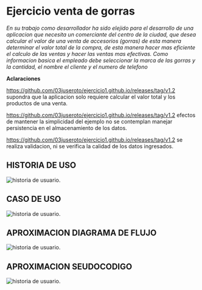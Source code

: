 # Ejercicio venta de gorras
*En su trabajo como desarrollador ha sido elejido para el desarrollo de una aplicacion que necesita un comerciante del centro de la ciudad, que desea calcular el valor de una venta de accesorios (gorras) de esta manera determinar el valor total de la compra, de esta manera hacer mas eficiente el calculo de las ventas y hacer las ventas mas efectivas.*
*Como informacion basica el empleado debe seleccionar la marca de las gorras y la cantidad, el nombre el cliente y el numero de telefono*

**Aclaraciones**

https://github.com/03juseroto/ejercicio1.github.io/releases/tag/v1.2 supondra que la aplicacion solo requiere calcular el valor total y los productos de una venta.

https://github.com/03juseroto/ejercicio1.github.io/releases/tag/v1.2 efectos de mantener la simplicidad del ejemplo no se contemplan manejar persistencia en el almacenamiento de los datos.

https://github.com/03juseroto/ejercicio1.github.io/releases/tag/v1.2 se realiza validacion, ni se verifica la calidad de los datos ingresados.

## HISTORIA DE USO

![historia de usuario.](https://github.com/03juseroto/ejercicio1.github.io/releases/tag/v1.2)

## CASO DE USO

![historia de usuario.](https://github.com/03juseroto/ejercicio1.github.io/releases/tag/v1.2)

## APROXIMACION DIAGRAMA DE FLUJO

![historia de usuario.](https://github.com/03juseroto/ejercicio1.github.io/releases/tag/v1.2)

## APROXIMACION SEUDOCODIGO

![historia de usuario.](https://github.com/03juseroto/ejercicio1.github.io/releases/tag/v1.2)


